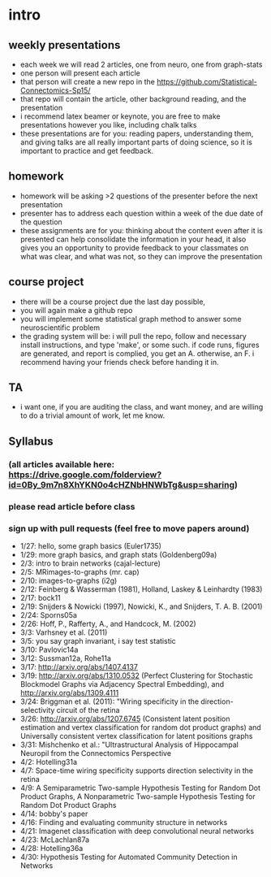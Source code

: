 # intro

## weekly presentations

  * each week we will read 2 articles, one from neuro, one from graph-stats
  * one person will present each article
  * that person will create a new repo in the https://github.com/Statistical-Connectomics-Sp15/
  * that repo will contain the article, other background reading, and the presentation
  * i recommend latex beamer or keynote, you are free to make presentations however you like, including chalk talks
  * these presentations are for you: reading papers, understanding them, and giving talks are all really important parts of doing science, so it is important to practice and get feedback.

## homework

  * homework will be asking >2 questions of the presenter before the next presentation
  * presenter has to address each question within a week of the due date of the question
  * these assignments are for you: thinking about the content even after it is presented can help consolidate the information in your head, it also gives you an opportunity to provide feedback to your classmates on what was clear, and what was not, so they can improve the presentation

## course project
  
  * there will be a course project due the last day possible,
  * you will again make a github repo
  * you will implement some statistical graph method to answer some neuroscientific problem
  * the grading system will be: i will pull the repo, follow and necessary install instructions, and type 'make', or some such.  if code runs, figures are generated, and report is complied, you get an A. otherwise, an F. i recommend having your friends check before handing it in. 

## TA

  *  i want one, if you are auditing the class, and want money, and are willing to do a trivial amount of work, let me know.

## Syllabus 
### (all articles available here: https://drive.google.com/folderview?id=0By_9m7n8XhYKN0o4cHZNbHNWbTg&usp=sharing)
### please read article before class
### sign up with pull requests (feel free to move papers around)

  * 1/27: hello, some graph basics (Euler1735)
  * 1/29: more graph basics, and graph stats (Goldenberg09a)
  * 2/3: intro to brain networks (cajal-lecture)
  * 2/5: MRimages-to-graphs (mr. cap)
  * 2/10: images-to-graphs (i2g)
  * 2/12: Feinberg & Wasserman (1981), Holland, Laskey & Leinhardty (1983)
  * 2/17: bock11
  * 2/19: Snijders & Nowicki (1997), Nowicki, K., and Snijders, T. A. B. (2001)
  * 2/24: Sporns05a
  * 2/26: Hoff, P., Rafferty, A., and Handcock, M. (2002)
  * 3/3: Varhsney et al. (2011)
  * 3/5: you say graph invariant, i say test statistic
  * 3/10: Pavlovic14a
  * 3/12: Sussman12a, Rohe11a
  * 3/17: http://arxiv.org/abs/1407.4137
  * 3/19: http://arxiv.org/abs/1310.0532 (Perfect Clustering for Stochastic Blockmodel Graphs via Adjacency Spectral Embedding), and http://arxiv.org/abs/1309.4111 
  * 3/24: Briggman et al. (2011): "Wiring specificity in the direction-selectivity circuit of the retina
  * 3/26: http://arxiv.org/abs/1207.6745 (Consistent latent position estimation and vertex classification for random dot product graphs) and Universally consistent vertex classification for latent positions graphs
  * 3/31: Mishchenko et al.: "Ultrastructural Analysis of Hippocampal Neuropil from the Connectomics Perspective
  * 4/2:  Hotelling31a
  * 4/7:  Space-time wiring specificity supports direction selectivity in the retina
  * 4/9: A Semiparametric Two-sample Hypothesis Testing for Random Dot Product Graphs, A Nonparametric Two-sample Hypothesis Testing for Random Dot Product Graphs
  * 4/14: bobby's paper
  * 4/16: Finding and evaluating community structure in networks
  * 4/21: Imagenet classification with deep convolutional neural networks
  * 4/23: McLachlan87a 
  * 4/28: Hotelling36a
  * 4/30: Hypothesis Testing for Automated Community Detection in Networks
  
  
